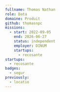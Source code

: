 ```yaml
---
fullname: Thomas Nathan
role: Data
domaine: Produit
github: thomasnpc
missions:
  - start: 2022-09-05
    end: 2026-06-27
    status: independent
    employer: DINUM
    startups:
      - recosante
startups:
  - recosante
badges:
  - segur
previously:
  - locatio
---
```

